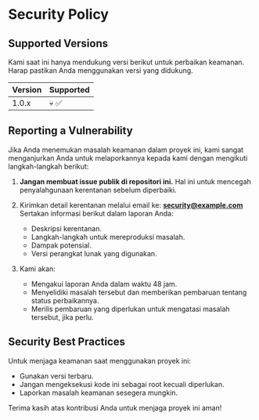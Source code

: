# Security Policy

## Supported Versions

Kami saat ini hanya mendukung versi berikut untuk perbaikan keamanan. Harap pastikan Anda menggunakan versi yang didukung.


| Version | Supported |
| ------- | --------- |
| 1.0.x   | 💀 ✅    |


## Reporting a Vulnerability

Jika Anda menemukan masalah keamanan dalam proyek ini, kami sangat menganjurkan Anda untuk melaporkannya kepada kami dengan mengikuti langkah-langkah berikut:

1. **Jangan membuat issue publik di repositori ini.** 
   Hal ini untuk mencegah penyalahgunaan kerentanan sebelum diperbaiki.

2. Kirimkan detail kerentanan melalui email ke:
   **security@example.com**  
   Sertakan informasi berikut dalam laporan Anda:
   - Deskripsi kerentanan.
   - Langkah-langkah untuk mereproduksi masalah.
   - Dampak potensial.
   - Versi perangkat lunak yang digunakan.

3. Kami akan:
   - Mengakui laporan Anda dalam waktu 48 jam.
   - Menyelidiki masalah tersebut dan memberikan pembaruan tentang status perbaikannya.
   - Merilis pembaruan yang diperlukan untuk mengatasi masalah tersebut, jika perlu.

## Security Best Practices

Untuk menjaga keamanan saat menggunakan proyek ini:
- Gunakan versi terbaru.
- Jangan mengeksekusi kode ini sebagai root kecuali diperlukan.
- Laporkan masalah keamanan sesegera mungkin.

Terima kasih atas kontribusi Anda untuk menjaga proyek ini aman!
